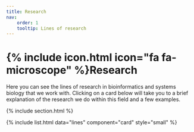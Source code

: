 ```yaml
---
title: Research
nav:
    order: 1
    tooltip: Lines of research
---
```


# {% include icon.html icon="fa fa-microscope" %}Research

Here you can see the lines of research in bioinformatics and systems biology that we work with. Clicking on a card below will take you to a brief explanation of the research we do within this field and a few examples.

{% include section.html %}

{%
  include list.html
  data="lines"
  component="card"
  style="small"
%}

